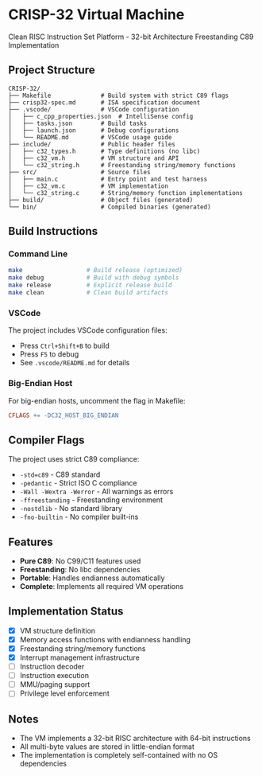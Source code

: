 # CRISP-32 Virtual Machine

Clean RISC Instruction Set Platform - 32-bit Architecture
Freestanding C89 Implementation

## Project Structure

```
CRISP-32/
├── Makefile              # Build system with strict C89 flags
├── crisp32-spec.md       # ISA specification document
├── .vscode/              # VSCode configuration
│   ├── c_cpp_properties.json  # IntelliSense config
│   ├── tasks.json        # Build tasks
│   ├── launch.json       # Debug configurations
│   └── README.md         # VSCode usage guide
├── include/              # Public header files
│   ├── c32_types.h       # Type definitions (no libc)
│   ├── c32_vm.h          # VM structure and API
│   └── c32_string.h      # Freestanding string/memory functions
├── src/                  # Source files
│   ├── main.c            # Entry point and test harness
│   ├── c32_vm.c          # VM implementation
│   └── c32_string.c      # String/memory function implementations
├── build/                # Object files (generated)
└── bin/                  # Compiled binaries (generated)
```

## Build Instructions

### Command Line
```bash
make                  # Build release (optimized)
make debug            # Build with debug symbols
make release          # Explicit release build
make clean            # Clean build artifacts
```

### VSCode
The project includes VSCode configuration files:
- Press `Ctrl+Shift+B` to build
- Press `F5` to debug
- See `.vscode/README.md` for details

### Big-Endian Host
For big-endian hosts, uncomment the flag in Makefile:
```makefile
CFLAGS += -DC32_HOST_BIG_ENDIAN
```

## Compiler Flags

The project uses strict C89 compliance:
- `-std=c89` - C89 standard
- `-pedantic` - Strict ISO C compliance
- `-Wall -Wextra -Werror` - All warnings as errors
- `-ffreestanding` - Freestanding environment
- `-nostdlib` - No standard library
- `-fno-builtin` - No compiler built-ins

## Features

- **Pure C89**: No C99/C11 features used
- **Freestanding**: No libc dependencies
- **Portable**: Handles endianness automatically
- **Complete**: Implements all required VM operations

## Implementation Status

- [x] VM structure definition
- [x] Memory access functions with endianness handling
- [x] Freestanding string/memory functions
- [x] Interrupt management infrastructure
- [ ] Instruction decoder
- [ ] Instruction execution
- [ ] MMU/paging support
- [ ] Privilege level enforcement

## Notes

- The VM implements a 32-bit RISC architecture with 64-bit instructions
- All multi-byte values are stored in little-endian format
- The implementation is completely self-contained with no OS dependencies
